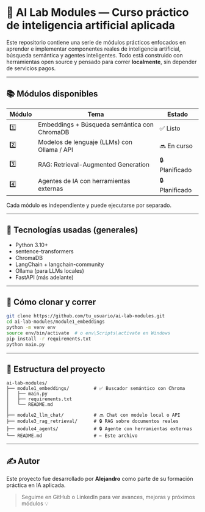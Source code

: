 # 🧠 AI Lab Modules — Curso práctico de inteligencia artificial aplicada

Este repositorio contiene una serie de módulos prácticos enfocados en aprender e implementar componentes reales de inteligencia artificial, búsqueda semántica y agentes inteligentes. Todo está construido con herramientas open source y pensado para correr **localmente**, sin depender de servicios pagos.

---

## 📚 Módulos disponibles

| Módulo | Tema                                               | Estado    |
|--------|----------------------------------------------------|-----------|
| 1️⃣     | Embeddings + Búsqueda semántica con ChromaDB      | ✅ Listo   |
| 2️⃣     | Modelos de lenguaje (LLMs) con Ollama / API       | 🔜 En curso|
| 3️⃣     | RAG: Retrieval-Augmented Generation               | 🔒 Planificado |
| 4️⃣     | Agentes de IA con herramientas externas            | 🔒 Planificado |

Cada módulo es independiente y puede ejecutarse por separado.

---

## 🔧 Tecnologías usadas (generales)

- Python 3.10+
- sentence-transformers
- ChromaDB
- LangChain + langchain-community
- Ollama (para LLMs locales)
- FastAPI (más adelante)

---

## 🚀 Cómo clonar y correr

```bash
git clone https://github.com/tu_usuario/ai-lab-modules.git
cd ai-lab-modules/module1_embeddings
python -m venv env
source env/bin/activate  # o env\Scripts\activate en Windows
pip install -r requirements.txt
python main.py
```

---

## 📂 Estructura del proyecto

```
ai-lab-modules/
├── module1_embeddings/         # ✅ Buscador semántico con Chroma
│   ├── main.py
│   ├── requirements.txt
│   └── README.md
│
├── module2_llm_chat/           # 🔜 Chat con modelo local o API
├── module3_rag_retrieval/      # 🔒 RAG sobre documentos reales
├── module4_agents/             # 🔒 Agente con herramientas externas
└── README.md                   # ← Este archivo
```

---

## ✍️ Autor

Este proyecto fue desarrollado por **Alejandro** como parte de su formación práctica en IA aplicada.

> Seguime en GitHub o LinkedIn para ver avances, mejoras y próximos módulos 💡
